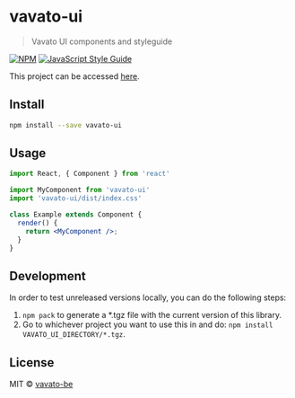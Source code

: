 # vavato-ui

> Vavato UI components and styleguide

[![NPM](https://img.shields.io/npm/v/vavato-ui.svg)](https://www.npmjs.com/package/vavato-ui) [![JavaScript Style Guide](https://img.shields.io/badge/code_style-standard-brightgreen.svg)](https://standardjs.com)

This project can be accessed [here](https://vavato-be.github.io/vavato-ui/).

## Install

```bash
npm install --save vavato-ui
```

## Usage

```jsx
import React, { Component } from 'react'

import MyComponent from 'vavato-ui'
import 'vavato-ui/dist/index.css'

class Example extends Component {
  render() {
    return <MyComponent />;
  }
}
```

## Development

In order to test unreleased versions locally, you can do the following steps:

1. `npm pack` to generate a \*.tgz file with the current version of this library.
2. Go to whichever project you want to use this in and do: `npm install VAVATO_UI_DIRECTORY/*.tgz`.

## License

MIT © [vavato-be](https://github.com/vavato-be)
